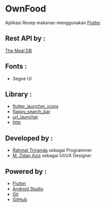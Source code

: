 # OwnFood

Aplikasi Resep makanan menggunakan [Flutter](https://flutter.dev/)

## Rest API by :
[The Meal DB](https://www.themealdb.com/api.php)

## Fonts :

- Segoe UI


## Library :

- [flutter_launcher_icons](https://pub.dev/packages/flutter_launcher_icons)
- [flappy_search_bar](https://pub.dev/packages/flappy_search_bar)
- [url_launcher](https://pub.dev/packages/url_launcher)
- [http](https://pub.dev/packages/http)

## Developed by :

- [Rahmat Trinanda](https://www.linkedin.com/in/rahmat-trinanda/) sebagai Programmer
- [M. Zidan Azis](https://www.instagram.com/semeru.zidan/) sebagai UI/UX Designer

## Powered by : 

- [Flutter](https://flutter.dev/)
- [Android Studio](https://developer.android.com/studio)
- [Git](https://git-scm.com/)
- [GitHub](https://github.com/)